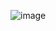 ![image](https://user-images.githubusercontent.com/106981296/173348237-f94755bb-988b-4c15-b594-8f1d671b464b.png)
